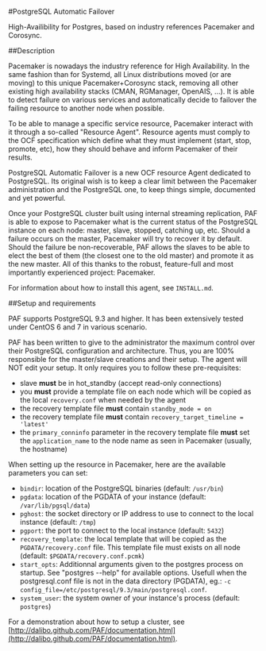 #PostgreSQL Automatic Failover

High-Availibility for Postgres, based on industry references Pacemaker and
Corosync.

##Description

Pacemaker is nowadays the industry reference for High Availability. In the same
fashion than for Systemd, all Linux distributions moved (or are moving) to this
unique Pacemaker+Corosync stack, removing all other existing high availability
stacks (CMAN, RGManager, OpenAIS, ...). It is able to detect failure on various
services and automatically decide to failover the failing resource to another
node when possible.

To be able to manage a specific service resource, Pacemaker interact with it
through a so-called "Resource Agent". Resource agents must comply to the OCF
specification which define what they must implement (start, stop, promote,
etc), how they should behave and inform Pacemaker of their results.

PostgreSQL Automatic Failover is a new OCF resource Agent dedicated to
PostgreSQL. Its original wish is to keep a clear limit between the Pacemaker
administration and the PostgreSQL one, to keep things simple, documented and
yet powerful.

Once your PostgreSQL cluster built using internal streaming replication, PAF is
able to expose to Pacemaker what is the current status of the PostgreSQL
instance on each node: master, slave, stopped, catching up, etc. Should a
failure occurs on the master, Pacemaker will try to recover it by default.
Should the failure be non-recoverable, PAF allows the slaves to be able to
elect the best of them (the closest one to the old master) and promote it as
the new master. All of this thanks to the robust, feature-full and most
importantly experienced project: Pacemaker.

For information about how to install this agent, see `INSTALL.md`.

##Setup and requirements

PAF supports PostgreSQL 9.3 and higher. It has been extensively tested under
CentOS 6 and 7 in various scenario.

PAF has been written to give to the administrator the maximum control
over their PostgreSQL configuration and architecture. Thus, you are 100%
responsible for the master/slave creations and their setup. The agent
will NOT edit your setup. It only requires you to follow these pre-requisites:

  * slave __must__ be in hot_standby (accept read-only connections)
  * you __must__ provide a template file on each node which will be copied as
    the local `recovery.conf` when needed by the agent
  * the recovery template file __must__ contain `standby_mode = on`
  * the recovery template file __must__ contain `recovery_target_timeline = 'latest'`
  * the `primary_conninfo` parameter in the recovery template file __must__
    set the `application_name` to the node name as seen in Pacemaker
    (usually, the hostname)

When setting up the resource in Pacemaker, here are the available parameters you
can set:

  * `bindir`: location of the PostgreSQL binaries (default: `/usr/bin`)
  * `pgdata`: location of the PGDATA of your instance (default:
    `/var/lib/pgsql/data`)
  * `pghost`: the socket directory or IP address to use to connect to the
    local instance (default: `/tmp`)
  * `pgport`:  the port to connect to the local instance (default: `5432`)
  * `recovery_template`: the local template that will be copied as the
    `PGDATA/recovery.conf` file. This template file must exists on all node
    (default: `$PGDATA/recovery.conf.pcmk`)
  * `start_opts`: Additionnal arguments given to the postgres process on startup.
    See "postgres --help" for available options. Usefull when the postgresql.conf 
    file is not in the data directory (PGDATA), eg.:
    `-c config_file=/etc/postgresql/9.3/main/postgresql.conf`.
  * `system_user`: the system owner of your instance's process (default:
    `postgres`)

For a demonstration about how to setup a cluster, see
[http://dalibo.github.com/PAF/documentation.html](http://dalibo.github.com/PAF/documentation.html).

